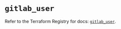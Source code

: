 # `gitlab_user`

Refer to the Terraform Registry for docs: [`gitlab_user`](https://registry.terraform.io/providers/gitlabhq/gitlab/17.4.0/docs/resources/user).
